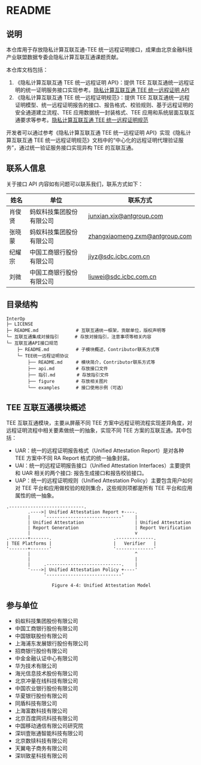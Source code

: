 # README

## 说明

本仓库用于存放隐私计算互联互通-TEE 统一远程证明接口，成果由北京金融科技产业联盟数据专委会隐私计算互联互通课题贡献。

本仓库文档包括：

1. 《隐私计算互联互通 TEE 统一远程证明 API》：提供 TEE 互联互通统一远程证明的统一证明服务接口实现参考。[隐私计算互联互通 TEE 统一远程证明 API](./隐私计算互联互通TEE统一远程证明API.md)
2. 《隐私计算互联互通 TEE 统一远程证明规范》：提供 TEE 互联互通统一远程证明模型、统一远程证明报告的接口、报告格式、校验规则、基于远程证明的安全通道建立流程、TEE 应用数据统一封装格式、TEE 应用和系统层面互联互通要求等参考。[隐私计算互联互通 TEE 统一远程证明规范](./隐私计算互联互通TEE统一远程证明指引.md)

开发者可以通过参考《隐私计算互联互通 TEE 统一远程证明 API》实现《隐私计算互联互通 TEE 统一远程证明规范》文档中的“中心化的远程证明代理验证服务”，通过统一验证服务接口实现异构 TEE 的互联互通。

## 联系人信息

关于接口 API 内容如有问题可以联系我们，联系方式如下：

| 姓名   | 单位                     | 联系方式                                                            |
| ------ | ------------------------ | ------------------------------------------------------------------- |
| 肖俊贤 | 蚂蚁科技集团股份有限公司 | junxian.xjx@antgroup.com             |
| 张晓蒙 | 蚂蚁科技集团股份有限公司 | zhangxiaomeng.zxm@antgroup.com |
| 纪耀宗 | 中国工商银行股份有限公司 | jiyz@sdc.icbc.com.cn                     |
| 刘微   | 中国工商银行股份有限公司 | liuwei@sdc.icbc.com.cn               |

## 目录结构

```
InterOp
├─ LICENSE
├─ README.md              # 互联互通统一框架，贡献单位，版权声明等                  
└─ 互联互通集成对接指引      # 存放对接指引，注意事项等相关内容
└─ 互联互通API接口规范
    ├─ README.md          # 子模块概述，Contributor联系方式等  
    └─ TEE统一远程证明协议
        ├── README.md     # 模块简介，Contributor联系方式等                     
        ├── api.md        # 存放接口文件
        ├── 指引.md        # 存放指引文件
        ├── figure        # 存放相关图片
        └── examples      # 接口使用示例（可选）
```

## TEE 互联互通模块概述

TEE 互联互通模块，主要从屏蔽不同 TEE 方案中远程证明流程实现差异角度，对远程证明流程中相关要素做统一的抽象，实现不同 TEE 方案的互联互通。其中包括：

- UAR：统一的远程证明报告格式（Unified Attestation Report）是对各种 TEE 方案中不同 RA Report 格式的统一抽象封装。
- UAI：统一的远程证明报告接口（Unified Attestation Interfaces）主要提供和 UAR 相关的两个接口: 报告生成接口和报告校验接口。
- UAP：统一的远程证明规则（Unified Attestation Policy）主要包含用户如何对 TEE 平台和应用做校验的规则集合，这些规则项都是所有 TEE 平台和应用属性的统一抽象。

```
.----------------------------.
        .---->| Unified Attestation Report +----.
        |     '----------------------------'    |
        | Unified Attestation                   | Unified Attestation
        | Report Generation                     | Report Verification
        |                                       v
.-------+-------.                       .--------------.
| TEE Platforms |                       |   Verifier   |
'-------+-------'                       '--------------'
        |                                       ^
        |                                       |
        |     .----------------------------.    |
        '---->| Unified Attestation Policy +----'
              '----------------------------'

                 Figure 4-4: Unified Attestation Model
```

## 参与单位

- 蚂蚁科技集团股份有限公司
- 中国工商银行股份有限公司
- 中国银联股份有限公司
- 上海浦东发展银行股份有限公司
- 招商银行股份有限公司
- 中金金融认证中心有限公司
- 华为技术有限公司
- 海光信息技术股份有限公司
- 北京冲量在线科技有限公司
- 中国农业银行股份有限公司
- 华夏银行股份有限公司
- 同盾科技有限公司
- 上海富数科技有限公司
- 北京百度网讯科技有限公司
- 中国移动通信有限公司研究院
- 深圳壹账通智能科技有限公司
- 北京数牍科技有限公司
- 天翼电子商务有限公司
- 深圳致星科技有限公司

##
